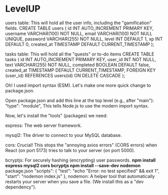 # LevelUP
users table: This will hold all the user info, including the "gamification" fields.
CREATE TABLE users (
    id INT AUTO_INCREMENT PRIMARY KEY,
    username VARCHAR(100) NOT NULL,
    email VARCHAR(100) NOT NULL UNIQUE,
    password VARCHAR(255) NOT NULL,
    level INT DEFAULT 1,
    xp INT DEFAULT 0,
    created_at TIMESTAMP DEFAULT CURRENT_TIMESTAMP
);

tasks table: This will hold all the "quests" or to-do items
CREATE TABLE tasks (
    id INT AUTO_INCREMENT PRIMARY KEY,
    user_id INT NOT NULL,
    text VARCHAR(255) NOT NULL,
    completed BOOLEAN DEFAULT false,
    created_at TIMESTAMP DEFAULT CURRENT_TIMESTAMP,
    FOREIGN KEY (user_id) REFERENCES users(id) ON DELETE CASCADE
);

Oh! I used import syntax (ESM). Let's make one more quick change to package.json.

Open package.json and add this line at the top level (e.g., after "main"):
"type": "module",
This tells Node.js to use the modern import syntax.

Now, let's install the "tools" (packages) we need:

express: The web server framework.

mysql2: The driver to connect to your MySQL database.

cors: Crucial! This stops the "annoying axios errors" (CORS errors) when React (on port 5173) tries to talk to your server (on port 5000).

bcryptjs: For securely hashing (encrypting) user passwords.
**npm install express mysql2 cors bcryptjs
npm install --save-dev nodemon**
package.json
"scripts": {
  "test": "echo \"Error: no test specified\" && exit 1",
  "start": "nodemon index.js"
},
nodemon: A helper tool that automatically restarts your server when you save a file. (We install this as a "dev dependency").
